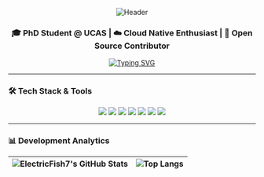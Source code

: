 <div align="center">

  ![Header](https://capsule-render.vercel.app/api?type=waving&color=gradient&height=200&section=header&text=Yuqi%20Wu&fontSize=70&fontColor=ffffff&animation=fadeIn)
</div>

<h3 align="center">🎓 PhD Student @ UCAS | ☁️ Cloud Native Enthusiast | 🐧 Open Source Contributor</h3>

<p align="center">
  <a href="https://git.io/typing-svg"><img src="https://readme-typing-svg.demolab.com?font=Fira+Code&size=22&duration=3000&pause=1000&color=40AEF0&center=true&vCenter=true&width=800&lines=Exploring+the+Cloud+Native+Ecosystem+with+Golang;Building+Scalable+Systems+with+Kubernetes+and+Istio;Automating+Everything+with+Argo+and+GitOps" alt="Typing SVG" /></a>
</p>

---

### 🛠 Tech Stack & Tools
<p align="center">
  <img src="https://img.shields.io/badge/-Go-00ADD8?logo=go&logoColor=white&style=for-the-badge"/>
  <img src="https://img.shields.io/badge/-Kubernetes-326CE5?logo=kubernetes&logoColor=white&style=for-the-badge"/>
  <img src="https://img.shields.io/badge/-Istio-466BB0?logo=istio&logoColor=white&style=for-the-badge"/>
  <img src="https://img.shields.io/badge/-Prometheus-E6522C?logo=prometheus&logoColor=white&style=for-the-badge"/>
  <img src="https://img.shields.io/badge/-Docker-2496ED?logo=docker&logoColor=white&style=for-the-badge"/>
  <img src="https://img.shields.io/badge/-Argo%20CD-EF7B4D?logo=argo&logoColor=white&style=for-the-badge"/>
  <img src="https://img.shields.io/badge/-GitHub%20Actions-2088FF?logo=github-actions&logoColor=white&style=for-the-badge"/>
</p>

---

### 📊 Development Analytics

<div align="center">
  
| ![ElectricFish7's GitHub Stats](https://github-readme-stats.vercel.app/api?username=ElectricFish7&show_icons=true&theme=catppuccin_latte&hide_border=true&bg_color=00000000&include_all_commits=true) | ![Top Langs](https://github-readme-stats.vercel.app/api/top-langs/?username=ElectricFish7&layout=compact&theme=catppuccin_latte&hide_border=true&bg_color=00000000&langs_count=6) |
| ------------- | ------------- |

</div>

